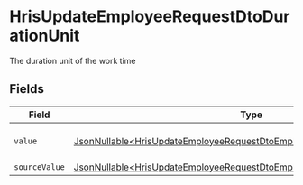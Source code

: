 # HrisUpdateEmployeeRequestDtoDurationUnit

The duration unit of the work time


## Fields

| Field                                                                                                                                                            | Type                                                                                                                                                             | Required                                                                                                                                                         | Description                                                                                                                                                      | Example                                                                                                                                                          |
| ---------------------------------------------------------------------------------------------------------------------------------------------------------------- | ---------------------------------------------------------------------------------------------------------------------------------------------------------------- | ---------------------------------------------------------------------------------------------------------------------------------------------------------------- | ---------------------------------------------------------------------------------------------------------------------------------------------------------------- | ---------------------------------------------------------------------------------------------------------------------------------------------------------------- |
| `value`                                                                                                                                                          | [JsonNullable\<HrisUpdateEmployeeRequestDtoEmploymentWorkTimeValue>](../../models/components/HrisUpdateEmployeeRequestDtoEmploymentWorkTimeValue.md)             | :heavy_minus_sign:                                                                                                                                               | The unified value for the period.                                                                                                                                | month                                                                                                                                                            |
| `sourceValue`                                                                                                                                                    | [JsonNullable\<HrisUpdateEmployeeRequestDtoEmploymentWorkTimeSourceValue>](../../models/components/HrisUpdateEmployeeRequestDtoEmploymentWorkTimeSourceValue.md) | :heavy_minus_sign:                                                                                                                                               | N/A                                                                                                                                                              |                                                                                                                                                                  |